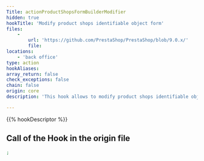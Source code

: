 ```yaml
---
Title: actionProductShopsFormBuilderModifier
hidden: true
hookTitle: 'Modify product shops identifiable object form'
files:
    -
        url: 'https://github.com/PrestaShop/PrestaShop/blob/9.0.x/'
        file: 
locations:
    - 'back office'
type: action
hookAliases: 
array_return: false
check_exceptions: false
chain: false
origin: core
description: 'This hook allows to modify product shops identifiable object forms content by modifying form builder data or FormBuilder itself'

---
```


{{% hookDescriptor %}}

## Call of the Hook in the origin file

```php
;
```
